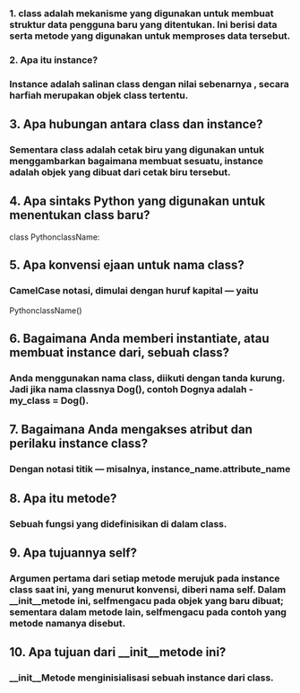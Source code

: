 ### 1. class adalah mekanisme yang digunakan untuk membuat struktur data pengguna baru yang ditentukan. Ini berisi data serta metode yang digunakan untuk memproses data tersebut.
### 2. Apa itu instance?
### Instance adalah salinan class dengan nilai sebenarnya , secara harfiah merupakan objek class tertentu.
## 3. Apa hubungan antara class dan instance?
### Sementara class adalah cetak biru yang digunakan untuk menggambarkan bagaimana membuat sesuatu, instance adalah objek yang dibuat dari cetak biru tersebut.
## 4. Apa sintaks Python yang digunakan untuk menentukan class baru?
class PythonclassName:
## 5. Apa konvensi ejaan untuk nama class?
### CamelCase notasi, dimulai dengan huruf kapital — yaitu
PythonclassName()
## 6. Bagaimana Anda memberi instantiate, atau membuat instance dari, sebuah class?
### Anda menggunakan nama class, diikuti dengan tanda kurung. Jadi jika nama classnya Dog(), contoh Dognya adalah - my_class = Dog().
## 7. Bagaimana Anda mengakses atribut dan perilaku instance class?
### Dengan notasi titik — misalnya, instance_name.attribute_name
## 8. Apa itu metode?
### Sebuah fungsi yang didefinisikan di dalam class.
## 9. Apa tujuannya self?
### Argumen pertama dari setiap metode merujuk pada instance class saat ini, yang menurut konvensi, diberi nama self. Dalam __init__metode ini, selfmengacu pada objek yang baru dibuat; sementara dalam metode lain, selfmengacu pada contoh yang metode namanya disebut.
## 10. Apa tujuan dari __init__metode ini?
### __init__Metode menginisialisasi sebuah instance dari class.